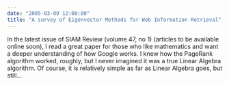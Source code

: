 ```yaml
---
date: "2005-03-09 12:00:00"
title: "A survey of Eigenvector Methods for Web Information Retrieval"
---
```




In the latest issue of SIAM Review (volume 47, no 1) (articles to be available online soon), I read a great paper for those who like mathematics and want a deeper understanding of how Google works. I knew how the PageRank algorithm worked, roughly, but I never imagined it was a true Linear Algebra algorithm. Of course, it is relatively simple as far as Linear Algebra goes, but still&hellip;

